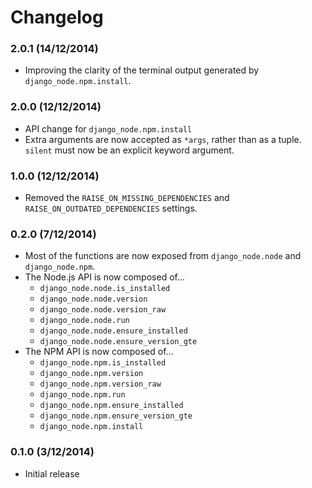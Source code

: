 Changelog
=========

### 2.0.1 (14/12/2014)

- Improving the clarity of the terminal output generated by `django_node.npm.install`.

### 2.0.0 (12/12/2014)

- API change for `django_node.npm.install`
- Extra arguments are now accepted as `*args`, rather than as a tuple. `silent` must now be an explicit keyword argument.

### 1.0.0 (12/12/2014)

- Removed the `RAISE_ON_MISSING_DEPENDENCIES` and `RAISE_ON_OUTDATED_DEPENDENCIES` settings.

### 0.2.0 (7/12/2014)

- Most of the functions are now exposed from `django_node.node` and `django_node.npm`.
- The Node.js API is now composed of...
  - `django_node.node.is_installed`
  - `django_node.node.version`
  - `django_node.node.version_raw`
  - `django_node.node.run`
  - `django_node.node.ensure_installed`
  - `django_node.node.ensure_version_gte`
- The NPM API is now composed of...
  - `django_node.npm.is_installed`
  - `django_node.npm.version`
  - `django_node.npm.version_raw`
  - `django_node.npm.run`
  - `django_node.npm.ensure_installed`
  - `django_node.npm.ensure_version_gte`
  - `django_node.npm.install`


### 0.1.0 (3/12/2014)

- Initial release
